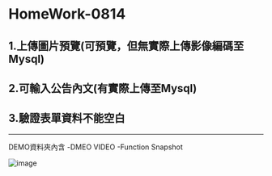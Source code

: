 # HomeWork-0814

## 1.上傳圖片預覽(可預覽，但無實際上傳影像編碼至Mysql)
## 2.可輸入公告內文(有實際上傳至Mysql)
## 3.驗證表單資料不能空白
--------------
DEMO資料夾內含
-DMEO VIDEO
-Function Snapshot

![image](https://github.com/weichen-chungyo/homeWork/blob/master/0814-homework/DEMO/ImgSubmit.PNG)
